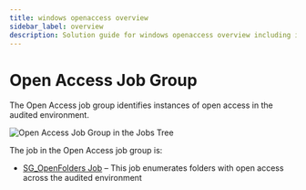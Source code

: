 ```yaml
---
title: windows openaccess overview
sidebar_label: overview
description: Solution guide for windows openaccess overview including implementation steps, configuration, and best practices.
---
```


# Open Access Job Group

The Open Access job group identifies instances of open access in the audited environment.

![Open Access Job Group in the Jobs Tree](/img/versioned_docs/accessanalyzer_11.6/accessanalyzer/admin/hostmanagement/jobstree.webp)

The job in the Open Access job group is:

- [SG_OpenFolders Job](/docs/accessanalyzer/11.6/accessanalyzer/solutions/windows/openaccess/sg_openfolders.md)
  – This job enumerates folders with open access across the audited environment
